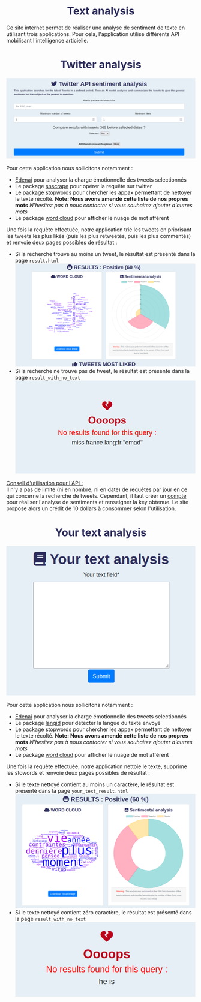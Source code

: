 <H1 style="color:rgb(44, 44, 90)", align = "center">
Text analysis
</H1>

Ce site internet permet de réaliser une analyse de sentiment de texte en utilisant trois applications. Pour cela, l'application utilise différents API mobilisant l'intelligence articielle. 

<H1 style="color:rgb(44, 44, 90)", align = "center">
Twitter analysis
</H1>

![accueil](./ressources/twiter_analysis_home.png)

Pour cette application nous sollicitons notamment :
- [Edenai](https://www.edenai.co/post/which-sentiment-analysis-api-to-choose-for-your-project) pour analyser la charge émotionnelle des tweets selectionnés
- Le package [snscrape](https://github.com/JustAnotherArchivist/snscrape) pour opérer la requête sur twitter
- Le package [stopwords](https://pypi.org/project/stop-words/) pour chercher les appax permettant de nettoyer le texte récolté. **Note: Nous avons amendé cette liste de nos propres mots** _N'hesitez pas à nous contacter si vous souhaitez ajouter d'autres mots_
- Le package [word cloud](https://pypi.org/project/wordcloud/) pour afficher le nuage de mot afférent

Une fois la requête effectuée, notre application trie les tweets en priorisant les tweets les plus likés (puis les plus retweetés, puis les plus commentés) et renvoie deux pages possibles de résultat :
- Si la recherche trouve au moins un tweet, le résultat est présenté dans la page `result.html`
![result_page](./ressources/twiter_result.png)
- Si la recherche ne trouve pas de tweet, le résultat est présenté dans la page `result_with_no_text`
![result_with_no_text_page](./ressources/result_with_no_text_page.png)

<u>Conseil d'utilisation pour l'API :</u><br>
Il n'y a pas de limite (ni en nombre, ni en date) de requêtes par jour en ce qui concerne la recherche de tweets. Cependant, il faut créer un [compte](https://app.edenai.run/user/login?referral=sentiment-analysis-how-to) pour réaliser l'analyse de sentiments et renseigner la key obtenue. Le site propose alors un crédit de 10 dollars à consommer selon l'utilisation.

<H1 style="color:rgb(44, 44, 90)", align = "center">
Your text analysis
</H1>

![accueil](./ressources/your_text_home.png)

Pour cette application nous sollicitons notamment :
- [Edenai](https://www.edenai.co/post/which-sentiment-analysis-api-to-choose-for-your-project) pour analyser la charge émotionnelle des tweets selectionnés
- Le package [langid](https://pypi.org/project/langid/) pour détecter la langue du texte envoyé
- Le package [stopwords](https://pypi.org/project/stop-words/) pour chercher les appax permettant de nettoyer le texte récolté. **Note: Nous avons amendé cette liste de nos propres mots** _N'hesitez pas à nous contacter si vous souhaitez ajouter d'autres mots_
- Le package [word cloud](https://pypi.org/project/wordcloud/) pour afficher le nuage de mot afférent

Une fois la requête effectuée, notre application nettoie le texte, supprime les stowords et renvoie deux pages possibles de résultat :
- Si le texte nettoyé contient au moins un caractère, le résultat est présenté dans la page `your_text_result.html`
![result_page](./ressources/your_text_result.png)
- Si le texte nettoyé contient zéro caractère, le résultat est présenté dans la page `result_with_no_text`
![result_with_no_text_page](./ressources/your_text_error.png)

